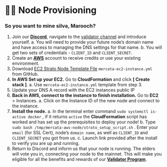 # 🏴‍☠️ Node Provisioning

### So you want to mine silva, Marooch?

1. Join our [**Discord**](https://discord.gg/QTWxdZaM), navigate to the [validator channel](https://discord.com/channels/1074825209175093349/1241065063452770434) and introduce yourself.
    a. You will need to provide your future node’s domain name and have access to managing the DNS settings for that name.
    b. You will get two sets of credentials - `CLIENT_ID` and `CLIENT_SECRET`.
2. Create an [**AWS**](https://aws.amazon.com/) account to receive credits or use your existing environment.
3. Download [EC2 Strato Node Template File](https://github.com/andyakovlev/mercata-aws-node/blob/main/mercata-ec2-instance.yml) `mercata-ec2-instance.yml` from GitHub.
4. **In AWS Set up your EC2.** Go to **CloudFormation** and click **[ Create stack ]**.
    a. Use `mercata-ec2-instance.yml` template from step 3.
5. Update your DNS A record with the EC2 instances public IP
6. **Back in AWS, connect to the instance to finish installation.** Go to **EC2** > Instances.
    a. Click on the Instance ID of the new node and connect to the instance.
7. **Install the node.**
    a. In the terminal enter command `sudo systemctl is-active docker` , if it returns `active` the **CloudFormation** script has worked and has set up the prerequisites to deploy your node! 
    b. Type `sudo bash /tmp/mercata-aws-node/strato_setup_script.sh` . Enter your `email` (for SSL Cert), node’s `domain name`, as well as `CLIENT_ID` and `CLIENT_SECRET` you got from us.
    c. Launch link provided after the install to verify you are up and running. 
8. Return to Discord and inform us that your node is running. The elders will vote you in, connecting your node to the mainnet. This will make you eligible for all the benefits and rewards of our [**Validator Program**](https://www.notion.so/Validator-Program-3fe9c0a2b3dc4f708239ba5c57bb5fe9?pvs=21).